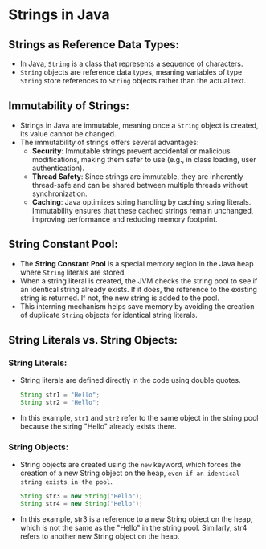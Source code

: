 # Strings in Java

## Strings as Reference Data Types:
- In Java, `String` is a class that represents a sequence of characters.
- `String` objects are reference data types, meaning variables of type `String` store references to `String` objects rather than the actual text.

## Immutability of Strings:
- Strings in Java are immutable, meaning once a `String` object is created, its value cannot be changed.
- The immutability of strings offers several advantages:
  - **Security**: Immutable strings prevent accidental or malicious modifications, making them safer to use (e.g., in class loading, user authentication).
  - **Thread Safety**: Since strings are immutable, they are inherently thread-safe and can be shared between multiple threads without synchronization.
  - **Caching**: Java optimizes string handling by caching string literals. Immutability ensures that these cached strings remain unchanged, improving performance and reducing memory footprint.

## String Constant Pool:
- The **String Constant Pool** is a special memory region in the Java heap where `String` literals are stored.
- When a string literal is created, the JVM checks the string pool to see if an identical string already exists. If it does, the reference to the existing string is returned. If not, the new string is added to the pool.
- This interning mechanism helps save memory by avoiding the creation of duplicate `String` objects for identical string literals.

## String Literals vs. String Objects:

### String Literals:
- String literals are defined directly in the code using double quotes.
  ```java
  String str1 = "Hello";
  String str2 = "Hello";

- In this example, `str1` and `str2` refer to the same object in the string pool because the string "Hello" already exists there.

### String Objects:

- String objects are created using the `new` keyword, which forces the creation of a new String object on the heap, `even if an identical string exists in the pool`.
  ```java
  String str3 = new String("Hello");
  String str4 = new String("Hello");

- In this example, str3 is a reference to a new String object on the heap, which is not the same as the "Hello" in the string pool. Similarly, str4 refers to another new String object on the heap.
